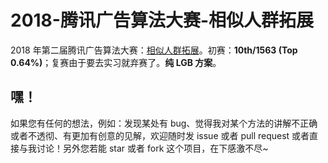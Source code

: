 # 2018-腾讯广告算法大赛-相似人群拓展

2018 年第二届腾讯广告算法大赛：[相似人群拓展](http://algo.tpai.qq.com/home/information/info.html)。初赛：**10th/1563 (Top 0.64%)**；复赛由于要去实习就弃赛了。**纯 LGB 方案**。

## 嘿！

如果您有任何的想法，例如：发现某处有 bug、觉得我对某个方法的讲解不正确或者不透彻、有更加有创意的见解，欢迎随时发 issue 或者 pull request 或者直接与我讨论！另外您若能 star 或者 fork 这个项目，在下感激不尽~